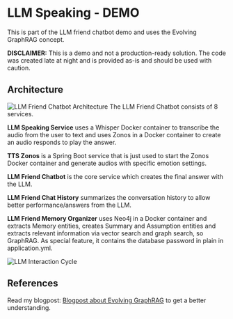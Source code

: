 # LLM Speaking - DEMO
This is part of the LLM friend chatbot demo and uses the Evolving GraphRAG concept.

**DISCLAIMER:** This is a demo and not a production-ready solution. The code was created late at night and is provided as-is and should be used with caution.

## Architecture
![LLM Friend Chatbot Architecture](https://svenbayer.wordpress.com/wp-content/uploads/2025/04/image-3.png)
The LLM Friend Chatbot consists of 8 services.

**LLM Speaking Service** uses a Whisper Docker container to transcribe the audio from the user to text and uses Zonos in a Docker container to create an audio responds to play the answer.

**TTS Zonos** is a Spring Boot service that is just used to start the Zonos Docker container and generate audios with specific emotion settings.

**LLM Friend Chatbot** is the core service which creates the final answer with the LLM.

**LLM Friend Chat History** summarizes the conversation history to allow better performance/answers from the LLM.

**LLM Friend Memory Organizer** uses Neo4j in a Docker container and extracts Memory entities, creates Summary and Assumption entities and extracts relevant information via vector search and graph search, so GraphRAG. As special feature, it contains the database password in plain in application.yml.

![LLM Interaction Cycle](https://svenbayer.wordpress.com/wp-content/uploads/2025/04/image-4.png)

## References
Read my blogpost: [Blogpost about Evolving GraphRAG](https://svenbayer.wordpress.com/2025/04/10/evolving-graphrag-with-genai/) to get a better understanding.